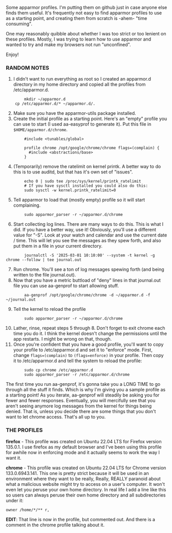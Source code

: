 Some apparmor profiles. I'm putting them on github just in case anyone
else finds them useful. It's frequently not easy to find apparmor profiles
to use as a starting point, and creating them from scratch is -ahem-
"time consuming".

One may reasonably quibble about whether I was too strict or too lenient
on these profiles. Mostly, I was trying to learn how to use apparmor and
wanted to try and make my browsers not run "unconfined".

Enjoy!

### RANDOM NOTES

1. I didn't want to run everything as root so I created an apparmor.d directory
in my home directory and copied all the profiles from /etc/apparmor.d.
```
        mkdir ~/apparmor.d
	cp /etc/apparmor.d/* ~/apparmor.d/.
```
2. Make sure you have the apparmor-utils package installed.
3. Create the initial profile as a starting point. Here's an "empty" profile
you can use to start (I used aa-easyprof to generate it). Put this file in
`$HOME/apparmor.d/chrome`.
```
        #include <tunables/global>

        profile chrome /opt/google/chrome/chrome flags=(complain) {
          #include <abstractions/base>
        }
```
4. (Temporarily) remove the ratelimit on kernel printk. A better way to do
this is to use auditd, but that has it's own set of "issues".
```
        echo 0 | sudo tee /proc/sys/kernel/printk_ratelimit
        # If you have sysctl installed you could also do this:  
        sudo sysctl -w kernel.printk_ratelimit=0
```
5. Tell apparmor to load that (mostly empty) profile so it will start
complaining.
```
        sudo apparmor_parser -r ~/apparmor.d/chrome
```
6. Start collecting log lines. There are many ways to do this. This is
what I did. If you have a better way, use it! Obviously, you'll use a
different value for "-S". Look at your watch and calendar and use the
current date / time. This will let you see the messages as they spew forth,
and also put them in a file in your current directory.
```
        journalctl -S '2025-03-01 10:10:00' --system -t kernel -g chrome --follow | tee journal.out
```
7. Run chrome. You'll see a ton of log messages spewing forth (and being
written to the file journal.out).
8. Now that you have a metric buttload of "deny" lines in that journal.out
file you can use aa-genprof to start allowing stuff.
```
        aa-genprof /opt/google/chrome/chrome -d ~/apparmor.d -f ~/journal.out
```
9. Tell the kernel to reload the profile
```
        sudo apparmor_parser -r ~/apparmor.d/chrome
```
10. Lather, rinse, repeat steps 5 through 8. Don't forget to exit chrome
each time you do it. I think the kernel doesn't change the permissions
until the app restarts. I might be wrong on that, though.
10. Once you're confident that you have a good profile, you'll want to copy
your profile to /etc/apparmor.d and set it to "enforce" mode. First,
change `flags=(complain)` to `(flags=enforce)` in your profile. Then
copy it to /etc/apparmor.d and tell the system to reload the profile:
```
        sudo cp chrome /etc/apparmor.d
        sudo apparmor_parser -r /etc/apparmor.d/chrome
```

The first time you run aa-genprof, it's gonna take you a LONG TIME to
go through all the stuff it finds. Which is why I'm giving you a sample
profile as a starting point! As you iterate, aa-genprof will steadily be
asking you for fewer and fewer responses. Eventually, you will mercifully see
that you aren't seeing anymore log messages from the kernel for things being
denied. That is, unless you decide there are some things that you don't
want to let chrome access. That's all up to you.

### THE PROFILES
**firefox** - This profile was created on Ubuntu 22.04 LTS for Firefox
version 135.0.1. I use firefox as my default browser and I've been using
this profile for awhile now in enforcing mode and it actually seems to
work the way I want it.

**chrome** - This profile was created on Ubuntu 22.04 LTS for Chrome
version 133.0.6943.141. This one is pretty strict because it will be
used in an environment where they want to be really, Really,
REALLY paranoid about what a malicious website might try to access on
a user's computer. It won't even let you peruse your own home directory.
In real life I add a line like this so users can always
peruse their own home directory and all subdirectories under it:
```
owner /home/*/** r,
```
**EDIT**: That line is now in the profile, but commented out. And there is
a comment in the chrome profile talking about it.
